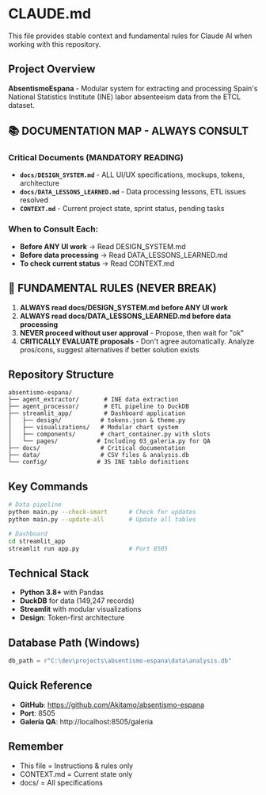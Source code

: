 # CLAUDE.md

This file provides stable context and fundamental rules for Claude AI when working with this repository.

## Project Overview
**AbsentismoEspana** - Modular system for extracting and processing Spain's National Statistics Institute (INE) labor absenteeism data from the ETCL dataset.

## 📚 DOCUMENTATION MAP - ALWAYS CONSULT

### Critical Documents (MANDATORY READING)
- **`docs/DESIGN_SYSTEM.md`** - ALL UI/UX specifications, mockups, tokens, architecture
- **`docs/DATA_LESSONS_LEARNED.md`** - Data processing lessons, ETL issues resolved  
- **`CONTEXT.md`** - Current project state, sprint status, pending tasks

### When to Consult Each:
- **Before ANY UI work** → Read DESIGN_SYSTEM.md
- **Before data processing** → Read DATA_LESSONS_LEARNED.md
- **To check current status** → Read CONTEXT.md

## 🚫 FUNDAMENTAL RULES (NEVER BREAK)

1. **ALWAYS read docs/DESIGN_SYSTEM.md before ANY UI work**
2. **ALWAYS read docs/DATA_LESSONS_LEARNED.md before data processing**
3. **NEVER proceed without user approval** - Propose, then wait for "ok"
4. **CRITICALLY EVALUATE proposals** - Don't agree automatically. Analyze pros/cons, suggest alternatives if better solution exists

## Repository Structure
```
absentismo-espana/
├── agent_extractor/       # INE data extraction
├── agent_processor/       # ETL pipeline to DuckDB
├── streamlit_app/         # Dashboard application
│   ├── design/           # tokens.json & theme.py
│   ├── visualizations/   # Modular chart system
│   ├── components/       # chart_container.py with slots
│   └── pages/           # Including 03_galeria.py for QA
├── docs/                 # Critical documentation
├── data/                 # CSV files & analysis.db
└── config/              # 35 INE table definitions
```

## Key Commands
```bash
# Data pipeline
python main.py --check-smart      # Check for updates
python main.py --update-all       # Update all tables

# Dashboard
cd streamlit_app
streamlit run app.py              # Port 8505
```

## Technical Stack
- **Python 3.8+** with Pandas
- **DuckDB** for data (149,247 records)
- **Streamlit** with modular visualizations
- **Design**: Token-first architecture

## Database Path (Windows)
```python
db_path = r"C:\dev\projects\absentismo-espana\data\analysis.db"
```

## Quick Reference
- **GitHub**: https://github.com/Akitamo/absentismo-espana
- **Port**: 8505
- **Galería QA**: http://localhost:8505/galeria

## Remember
- This file = Instructions & rules only
- CONTEXT.md = Current state only
- docs/ = All specifications